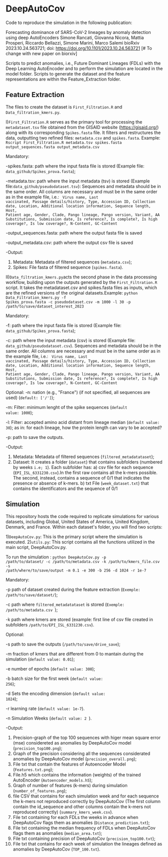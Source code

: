 # DeepAutoCov
Code to reproduce the simulation in the following publication:

Forecasting dominance of SARS-CoV-2 lineages by anomaly detection using deep AutoEncoders Simone Rancati, Giovanna Nicora, Mattia Prosperi, Riccardo Bellazzi, Simone Marini, Marco Salemi bioRxiv 2023.10.24.563721; doi: https://doi.org/10.1101/2023.10.24.563721 [# To change with new paper on biorxiv]

Scripts to predict anomalies, i.e., Future Dominant Lineages (FDLs) with the Deep Learning AutoEncoder and to perform the simulation are located in the model folder. Scripts to generate the dataset and the feature representations are within the Feature_Extraction folder.

## Feature Extraction
The files to create the dataset is <code>First_Filtration.R</code> and <code>Data_filtration_kmers.py</code>.

I)<code>First_Filtration.R</code> serves as the primary tool for processing the <code>metadataset.tsv</code> file obtained from the GISAID website (https://gisaid.org/) along with its corresponding <code>Spikes.fasta</code> file. It filters and restructures the data, outputting two refined files: <code>metadata.csv</code> and <code>spikes.fasta</code>. Example: <code>Rscript First_Filtration.R metadata.tsv spikes.fasta output_sequences.fasta output_metadata.csv</code>


Mandatory:


-spikes.fasta: path where the input fasta file is stored (Example file: <code>data_github/Spikes_prova.fasta</code>);

-metadata.tsv: path where the input metadata (tsv) is stored (Example file:<code>data_github/pseudodataset.tsv</code>): Sequences and metadata should be in the same order. All columns are necessary and must be in the same order as in the example file, i.e.: <code> Virus name, Last vaccinated, Passage details/history, Type, Accession ID, Collection date, Location, Additional location information, Sequence length, Host, Patient age, Gender, Clade, Pango lineage, Pango version, Variant, AA Substitutions, Submission date, Is reference?, Is complete?, Is high coverage?, Is low coverage?, N-Content, GC-Content</code>

-output_sequences.fasta: path where the output fasta file is saved

-output_metadata.csv: path where the output csv file is saved


-Output:


1) Metadata: Metadata of filtered sequences (<code>metadata.csv</code>);
2) Spikes: File fasta of filtered sequence (<code>spikes.fasta</code>).



II)<code>Data_filtration_kmers.py</code>acts the second phase in the data processing workflow, building upon the outputs generated by the <code>First_Filtration.R</code> script. It takes the metadataset.csv and spikes.fasta files as inputs, which are the refined versions of the original datasets.Example: <code>python Data_Filtration_kmers.py -f Spikes_prova.fasta -c pseudodataset.csv -m 1000 -l 30 -p /path/to/save/dataset_interest_2023 </code>


Mandatory:

-f: path where the input fasta file is stored (Example file: <code>data_github/Spikes_prova.fasta</code>);

-c: path where the input metadata (csv) is stored (Example file: <code>data_github/pseudodataset.csv</code>). Sequences and metadata should be in the same order. All columns are necessary and must be in the same order as in the example file, i.e.: <code> Virus name, Last vaccinated, Passage details/history, Type, Accession ID, Collection date, Location, Additional location information, Sequence length, Host, Patient age, Gender, Clade, Pango lineage, Pango version, Variant, AA Substitutions, Submission date, Is reference?, Is complete?, Is high coverage?, Is low coverage?, N-Content, GC-Content</code>


Optional:
-n: nation (e.g., "France") (if not specified, all sequences are used) (<code>default: ['/']</code>);

-m: Filter: minimum lenght of the spike sequences (<code>default value: 1000</code>); 

-l: Filter: accepted amino acid distant from lineage median (<code>default value: 30</code>); as in: for each lineage, how the protein length can vary to be accepted?

-p: path to save the outputs.


-Output:

1) Metadata: Metadata of filtered sequences (<code>filtered_metadatataset</code>);
2) Dataset: It creates a folder (<code>dataset</code>) that contains subfolders (numbered by weeks <code>i.e; 1</code>). Each subfolder has:
  a) csv file for each sequence (<code>EPI_ISL_6331230.csv</code>).In the first raw contains all the k-mers possible.    The second, instead, contains a sequence of 0/1 that indicates the presence or absence of k-mers.
  b) txt File (<code>week_dataset.txt</code>) that contains the identificators and the sequence of 0/1

## Simulation
This repository hosts the code required to replicate simulations for various datasets, including Global, United States of America, United Kingdom, Denmark, and France. Within each dataset's folder, you will find two scripts:

1)<code>DeepAutoCov.py</code>: This is the primary script where the simulation is executed.
2)<code>utils.py</code>: This script contains all the functions utilized in the main script, DeepAutoCov.py.

To run the simulation :
<code>python DeepAutoCov.py -p /path/to/dataset/ -c /path/to/metadata.csv -k /path/to/kmers_file.csv -s /path/where/to/save/output -m 0.1 -e 300 -b 256 -d 1024 -r 1e-7 </code>

Mandatory:

-p path of dataset created during the feature extraction (<code>Exemple: /path/to/save/dataset/</code>);

-c path where <code>filtered_metadatataset</code> is stored (<code>Exemple: /path/to/metadata.csv </code>);

-k path where kmers are stored (example: first line of csv file created in subfolders <code>/path/to/EPI_ISL_6331230.csv</code>).

Optional:

-s path to save the outputs (<code>/path/to/save/drive_save</code>);

-m fraction of kmers that are different from 0 to mantain during the simulation (<code>default value: 0.01</code>);

-e number of epochs (<code>default value: 300</code>);

-b batch size for the first week (<code>default value: 256</code>);

-d Sets the encoding dimension (<code>default value: 1024</code>);

-r learning rate (<code>default value: 1e-7</code>).

-n Simulation Weeks (<code>default value: 2 </code>).


-Output:
1) Precision-graph of the top 100 sequences with higer mean square error (mse) considereted as anomalies by DeepAutoCov model (<code>precision_top100.png</code>);
2) Graph of the precision considering all the sequences considerated anomalies by DeepAutoCov model (<code>precision_overall.png</code>);
3) File txt that contain the features of Autoencoder Model (<code>Features.txt.png</code>);
4) File.h5 which contains the information (weights) of the trained AutoEncoder (<code>Autoencoder_models.h5</code>);
5) Graph of number of features (k-mers) during simulation (<code>number_of_features.png</code>);
6) file CSV that contains for each simulation week and for each sequence the k-mers not reproduced correctly by DeepAutoCov (The first column contain the id_sequence and other columns contain the k-mers not reproduced correctly) (<code>summary_kmers_week.csv</code>).
7) File txt containing for each FDLs the weeks in advance when DeepAutoCov flags them as anomalies (<code>Distance_prediction.txt</code>);
8) File txt containing the median frequency of FDLs when DeepAutoCov flags them as anomalies (<code>median_area.txt</code>);
9) File txt containing precision of DeepAutoCov (<code>precision_top100.txt</code>);
10) File txt that contains for each week of simulation the lineages defined as anomalies by DeepAutoCov (<code>TOP_100.txt</code>). 
